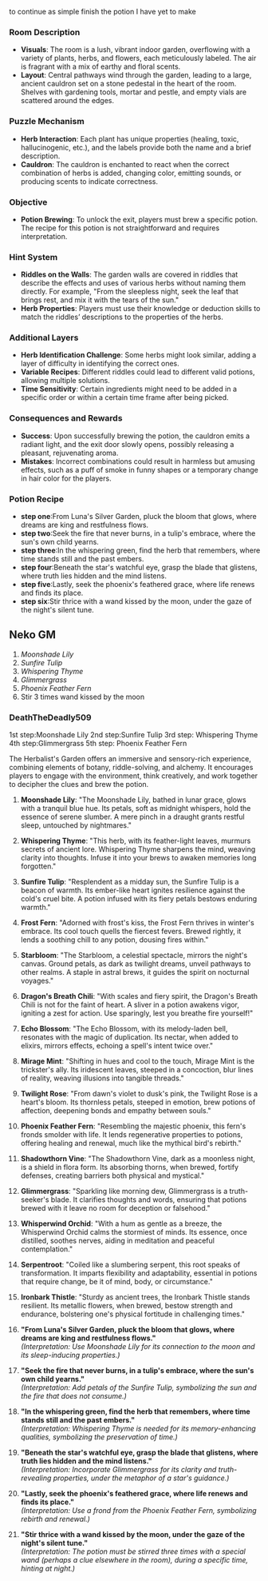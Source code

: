 to continue as simple finish the potion I have yet to make
### Room Description

- **Visuals**: The room is a lush, vibrant indoor garden, overflowing with a variety of plants, herbs, and flowers, each meticulously labeled. The air is fragrant with a mix of earthy and floral scents.
- **Layout**: Central pathways wind through the garden, leading to a large, ancient cauldron set on a stone pedestal in the heart of the room. Shelves with gardening tools, mortar and pestle, and empty vials are scattered around the edges.

### Puzzle Mechanism

- **Herb Interaction**: Each plant has unique properties (healing, toxic, hallucinogenic, etc.), and the labels provide both the name and a brief description.
- **Cauldron**: The cauldron is enchanted to react when the correct combination of herbs is added, changing color, emitting sounds, or producing scents to indicate correctness.

### Objective

- **Potion Brewing**: To unlock the exit, players must brew a specific potion. The recipe for this potion is not straightforward and requires interpretation.

### Hint System

- **Riddles on the Walls**: The garden walls are covered in riddles that describe the effects and uses of various herbs without naming them directly. For example, "From the sleepless night, seek the leaf that brings rest, and mix it with the tears of the sun."
- **Herb Properties**: Players must use their knowledge or deduction skills to match the riddles’ descriptions to the properties of the herbs.

### Additional Layers

- **Herb Identification Challenge**: Some herbs might look similar, adding a layer of difficulty in identifying the correct ones.
- **Variable Recipes**: Different riddles could lead to different valid potions, allowing multiple solutions.
- **Time Sensitivity**: Certain ingredients might need to be added in a specific order or within a certain time frame after being picked.

### Consequences and Rewards

- **Success**: Upon successfully brewing the potion, the cauldron emits a radiant light, and the exit door slowly opens, possibly releasing a pleasant, rejuvenating aroma.
- **Mistakes**: Incorrect combinations could result in harmless but amusing effects, such as a puff of smoke in funny shapes or a temporary change in hair color for the players.

### Potion Recipe
- **step one**:From Luna's Silver Garden, pluck the bloom that glows, where dreams are king and restfulness flows.
- **step two**:Seek the fire that never burns, in a tulip's embrace, where the sun's own child yearns.
- **step three**:In the whispering green, find the herb that remembers, where time stands still and the past embers.
- **step four**:Beneath the star's watchful eye, grasp the blade that glistens, where truth lies hidden and the mind listens.
- **step five**:Lastly, seek the phoenix's feathered grace, where life renews and finds its place.
- **step six**:Stir thrice with a wand kissed by the moon, under the gaze of the night's silent tune.
## Neko GM
1. _Moonshade Lily_
2. _Sunfire Tulip_
3. _Whispering Thyme_
4. _Glimmergrass_
5. _Phoenix Feather Fern_
6. Stir 3 times wand kissed by the moon
### DeathTheDeadly509 

1st step:Moonshade Lily 
2nd step:Sunfire Tulip 
3rd step: Whispering Thyme 
4th step:Glimmergrass 
5th step: Phoenix Feather Fern



The Herbalist's Garden offers an immersive and sensory-rich experience, combining elements of botany, riddle-solving, and alchemy. It encourages players to engage with the environment, think creatively, and work together to decipher the clues and brew the potion.

1. **Moonshade Lily**: "The Moonshade Lily, bathed in lunar grace, glows with a tranquil blue hue. Its petals, soft as midnight whispers, hold the essence of serene slumber. A mere pinch in a draught grants restful sleep, untouched by nightmares."
    
2. **Whispering Thyme**: "This herb, with its feather-light leaves, murmurs secrets of ancient lore. Whispering Thyme sharpens the mind, weaving clarity into thoughts. Infuse it into your brews to awaken memories long forgotten."
    
3. **Sunfire Tulip**: "Resplendent as a midday sun, the Sunfire Tulip is a beacon of warmth. Its ember-like heart ignites resilience against the cold's cruel bite. A potion infused with its fiery petals bestows enduring warmth."
    
4. **Frost Fern**: "Adorned with frost's kiss, the Frost Fern thrives in winter's embrace. Its cool touch quells the fiercest fevers. Brewed rightly, it lends a soothing chill to any potion, dousing fires within."
    
5. **Starbloom**: "The Starbloom, a celestial spectacle, mirrors the night's canvas. Ground petals, as dark as twilight dreams, unveil pathways to other realms. A staple in astral brews, it guides the spirit on nocturnal voyages."
    
6. **Dragon's Breath Chili**: "With scales and fiery spirit, the Dragon's Breath Chili is not for the faint of heart. A sliver in a potion awakens vigor, igniting a zest for action. Use sparingly, lest you breathe fire yourself!"
    
7. **Echo Blossom**: "The Echo Blossom, with its melody-laden bell, resonates with the magic of duplication. Its nectar, when added to elixirs, mirrors effects, echoing a spell's intent twice over."
    
8. **Mirage Mint**: "Shifting in hues and cool to the touch, Mirage Mint is the trickster's ally. Its iridescent leaves, steeped in a concoction, blur lines of reality, weaving illusions into tangible threads."
    
9. **Twilight Rose**: "From dawn's violet to dusk's pink, the Twilight Rose is a heart's bloom. Its thornless petals, steeped in emotion, brew potions of affection, deepening bonds and empathy between souls."
    
10. **Phoenix Feather Fern**: "Resembling the majestic phoenix, this fern's fronds smolder with life. It lends regenerative properties to potions, offering healing and renewal, much like the mythical bird's rebirth."
    
11. **Shadowthorn Vine**: "The Shadowthorn Vine, dark as a moonless night, is a shield in flora form. Its absorbing thorns, when brewed, fortify defenses, creating barriers both physical and mystical."
    
12. **Glimmergrass**: "Sparkling like morning dew, Glimmergrass is a truth-seeker's blade. It clarifies thoughts and words, ensuring that potions brewed with it leave no room for deception or falsehood."
    
13. **Whisperwind Orchid**: "With a hum as gentle as a breeze, the Whisperwind Orchid calms the stormiest of minds. Its essence, once distilled, soothes nerves, aiding in meditation and peaceful contemplation."
    
14. **Serpentroot**: "Coiled like a slumbering serpent, this root speaks of transformation. It imparts flexibility and adaptability, essential in potions that require change, be it of mind, body, or circumstance."
    
15. **Ironbark Thistle**: "Sturdy as ancient trees, the Ironbark Thistle stands resilient. Its metallic flowers, when brewed, bestow strength and endurance, bolstering one's physical fortitude in challenging times."

1. **"From Luna's Silver Garden, pluck the bloom that glows, where dreams are king and restfulness flows."**  
    _(Interpretation: Use Moonshade Lily for its connection to the moon and its sleep-inducing properties.)_
    
2. **"Seek the fire that never burns, in a tulip's embrace, where the sun's own child yearns."**  
    _(Interpretation: Add petals of the Sunfire Tulip, symbolizing the sun and the fire that does not consume.)_
    
3. **"In the whispering green, find the herb that remembers, where time stands still and the past embers."**  
    _(Interpretation: Whispering Thyme is needed for its memory-enhancing qualities, symbolizing the preservation of time.)_
    
4. **"Beneath the star's watchful eye, grasp the blade that glistens, where truth lies hidden and the mind listens."**  
    _(Interpretation: Incorporate Glimmergrass for its clarity and truth-revealing properties, under the metaphor of a star's guidance.)_
    
5. **"Lastly, seek the phoenix's feathered grace, where life renews and finds its place."**  
    _(Interpretation: Use a frond from the Phoenix Feather Fern, symbolizing rebirth and renewal.)_
    
6. **"Stir thrice with a wand kissed by the moon, under the gaze of the night's silent tune."**  
    _(Interpretation: The potion must be stirred three times with a special wand (perhaps a clue elsewhere in the room), during a specific time, hinting at night.)_
    